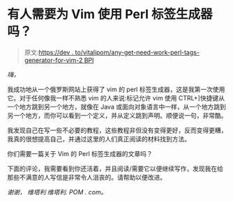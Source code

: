 # 有人需要为 Vim 使用 Perl 标签生成器吗？

> 原文:[https://dev . to/vitalipom/any-get-need-work-perl-tags-generator-for-vim-2 BPI](https://dev.to/vitalipom/anyone-got-need-working-perl-tags-generator-for-vim-2bpi)

*嗨，*

我成功地从一个俄罗斯网站上获得了 vim 的 perl 标签生成器，这是我第一次使用它。对于任何像我一样不熟悉 vim 的人来说:标记允许 vim 使用 CTRL+]快捷键从一个地方跳到另一个地方，就像在 Java 或面向对象语言中一样，从一个地方跳到另一个地方，而你可以看到一个定义，并从定义跳到声明。顺便说一句，非常酷。

我发现自己在写一些不必要的教程，这些教程非但没有变得更好，反而变得更糟，我真的很想提高自己，并通过这里的人们真正阅读的材料找到方法。

你们需要一篇关于 Vim 的 Perl 标签生成器的文章吗？

下面的评论，我需要看到你还活着，并且阅读/需要它以便继续写作，发现我在给那些不满意的人写信是非常令人沮丧的。请帮助以便改进。

*谢谢，
维塔利
维塔利. POM . com。*